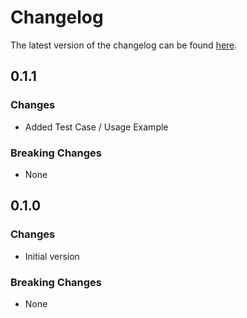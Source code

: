 # Changelog

The latest version of the changelog can be found [here](https://github.com/Azure/bicep-registry-modules/blob/main/avm/res/web/site/config/CHANGELOG.md).


## 0.1.1

### Changes

- Added Test Case / Usage Example

### Breaking Changes

- None


## 0.1.0

### Changes

- Initial version

### Breaking Changes

- None
